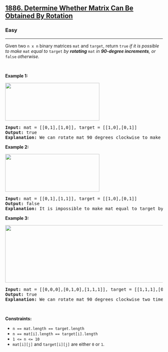 <h2><a href="https://leetcode.com/problems/determine-whether-matrix-can-be-obtained-by-rotation/">1886. Determine Whether Matrix Can Be Obtained By Rotation</a></h2><h3>Easy</h3><hr><div style="user-select: auto;"><p style="user-select: auto;">Given two <code style="user-select: auto;">n x n</code> binary matrices <code style="user-select: auto;">mat</code> and <code style="user-select: auto;">target</code>, return <code style="user-select: auto;">true</code><em style="user-select: auto;"> if it is possible to make </em><code style="user-select: auto;">mat</code><em style="user-select: auto;"> equal to </em><code style="user-select: auto;">target</code><em style="user-select: auto;"> by <strong style="user-select: auto;">rotating</strong> </em><code style="user-select: auto;">mat</code><em style="user-select: auto;"> in <strong style="user-select: auto;">90-degree increments</strong>, or </em><code style="user-select: auto;">false</code><em style="user-select: auto;"> otherwise.</em></p>

<p style="user-select: auto;">&nbsp;</p>
<p style="user-select: auto;"><strong style="user-select: auto;">Example 1:</strong></p>
<img alt="" src="https://assets.leetcode.com/uploads/2021/05/20/grid3.png" style="width: 301px; height: 121px; user-select: auto;">
<pre style="user-select: auto;"><strong style="user-select: auto;">Input:</strong> mat = [[0,1],[1,0]], target = [[1,0],[0,1]]
<strong style="user-select: auto;">Output:</strong> true
<strong style="user-select: auto;">Explanation: </strong>We can rotate mat 90 degrees clockwise to make mat equal target.
</pre>

<p style="user-select: auto;"><strong style="user-select: auto;">Example 2:</strong></p>
<img alt="" src="https://assets.leetcode.com/uploads/2021/05/20/grid4.png" style="width: 301px; height: 121px; user-select: auto;">
<pre style="user-select: auto;"><strong style="user-select: auto;">Input:</strong> mat = [[0,1],[1,1]], target = [[1,0],[0,1]]
<strong style="user-select: auto;">Output:</strong> false
<strong style="user-select: auto;">Explanation:</strong> It is impossible to make mat equal to target by rotating mat.
</pre>

<p style="user-select: auto;"><strong style="user-select: auto;">Example 3:</strong></p>
<img alt="" src="https://assets.leetcode.com/uploads/2021/05/26/grid4.png" style="width: 661px; height: 184px; user-select: auto;">
<pre style="user-select: auto;"><strong style="user-select: auto;">Input:</strong> mat = [[0,0,0],[0,1,0],[1,1,1]], target = [[1,1,1],[0,1,0],[0,0,0]]
<strong style="user-select: auto;">Output:</strong> true
<strong style="user-select: auto;">Explanation: </strong>We can rotate mat 90 degrees clockwise two times to make mat equal target.
</pre>

<p style="user-select: auto;">&nbsp;</p>
<p style="user-select: auto;"><strong style="user-select: auto;">Constraints:</strong></p>

<ul style="user-select: auto;">
	<li style="user-select: auto;"><code style="user-select: auto;">n == mat.length == target.length</code></li>
	<li style="user-select: auto;"><code style="user-select: auto;">n == mat[i].length == target[i].length</code></li>
	<li style="user-select: auto;"><code style="user-select: auto;">1 &lt;= n &lt;= 10</code></li>
	<li style="user-select: auto;"><code style="user-select: auto;">mat[i][j]</code> and <code style="user-select: auto;">target[i][j]</code> are either <code style="user-select: auto;">0</code> or <code style="user-select: auto;">1</code>.</li>
</ul>
</div>